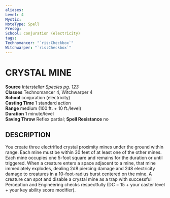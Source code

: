 ```yaml
---
aliases: 
Level: 4
Mystic: 
NoteType: Spell
Precog: 
School: conjuration (electricity) 
tags: 
Technomancer: "`ris:Checkbox`"
Witchwarper: "`ris:Checkbox`"
---
```

# CRYSTAL MINE

**Source** _Interstellar Species pg. 123_  
**Classes** Technomancer 4, Witchwarper 4  
**School** conjuration (electricity)  
**Casting Time** 1 standard action  
**Range** medium (100 ft. + 10 ft./level)  
**Duration** 1 minute/level  
**Saving Throw** Reflex partial; **Spell Resistance** no

## DESCRIPTION

You create three electrified crystal proximity mines under the ground within range. Each mine must be within 30 feet of at least one of the other mines. Each mine occupies one 5-foot square and remains for the duration or until triggered. When a creature enters a space adjacent to a mine, that mine immediately explodes, dealing 2d8 piercing damage and 2d8 electricity damage to creatures in a 10-foot-radius burst centered on the mine. A creature can spot and disable a crystal mine as a trap with successful Perception and Engineering checks respectfully (DC = 15 + your caster level + your key ability score modifier).